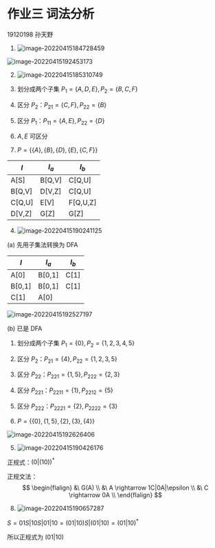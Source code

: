 # 作业三 词法分析

19120198 孙天野

1. ![image-20220415184728459](https://markdown-1303167219.cos.ap-shanghai.myqcloud.com/image-20220415184728459.png)

![image-20220415192453173](https://markdown-1303167219.cos.ap-shanghai.myqcloud.com/image-20220415192453173.png)



2. ![image-20220415185310749](https://markdown-1303167219.cos.ap-shanghai.myqcloud.com/image-20220415185310749.png)


1. 划分成两个子集 $P_1=\{A,D,E\},P_2=\{B,C,F\}$

2. 区分 $P_2$：$P_{21}=\{C,F\},P_{22}=\{B\}$
3. 区分 $P_1$：$P_{11}=\{A,E\},P_{22}=\{D\}$

4. $A,E$ 可区分
5. $P=\{\{A\},\{B\},\{D\},\{E\},\{C,F\}\}$

| $I$    | $I_a$  | $I_b$    |
| ------ | ------ | -------- |
| A[S]   | B[Q,V] | C[Q,U]   |
| B[Q,V] | D[V,Z] | C[Q,U]   |
| C[Q,U] | E[V]   | F[Q,U,Z] |
| D[V,Z] | G[Z]   | G[Z]     |

4. ![image-20220415190241125](https://markdown-1303167219.cos.ap-shanghai.myqcloud.com/image-20220415190241125.png)

(a) 先用子集法转换为 DFA

| $I$    | $I_a$  | $I_b$ |
| ------ | ------ | ----- |
| A[0]   | B[0,1] | C[1]  |
| B[0,1] | B[0,1] | C[1]  |
| C[1]   | A[0]   |       |

![image-20220415192527197](https://markdown-1303167219.cos.ap-shanghai.myqcloud.com/image-20220415192527197.png)

(b) 已是 DFA

1. 划分成两个子集 $P_1=\{0\},P_2=\{1,2,3,4,5\}$

2. 区分 $P_2$：$P_{21}=\{4\},P_{22}=\{1,2,3,5\}$
3. 区分 $P_{22}$：$P_{221}=\{1,5\},P_{222}=\{2,3\}$

4. 区分 $P_{221}$：$P_{2211}=\{1\},P_{2212}=\{5\}$

5. 区分 $P_{222}$：$P_{2221}=\{2\},P_{2222}=\{3\}$

6. $P=\{\{0\},\{1,5\},\{2\},\{3\},\{4\}\}$

![image-20220415192626406](https://markdown-1303167219.cos.ap-shanghai.myqcloud.com/image-20220415192626406.png)

5. ![image-20220415190426176](https://markdown-1303167219.cos.ap-shanghai.myqcloud.com/image-20220415190426176.png)

正规式：$(0|(10))^*$

正规文法：
$$
\begin{flalign}
&\ G(A) \\
&\ A \rightarrow 1C|0A|\epsilon \\
&\ C \rightarrow 0A \\
\end{flalign}
$$

8. ![image-20220415190657287](https://markdown-1303167219.cos.ap-shanghai.myqcloud.com/image-20220415190657287.png)

$S=01S|10S|01|10=(01|10)S|(01|10)=(01|10)^*$

所以正规式为 $(01|10)$
